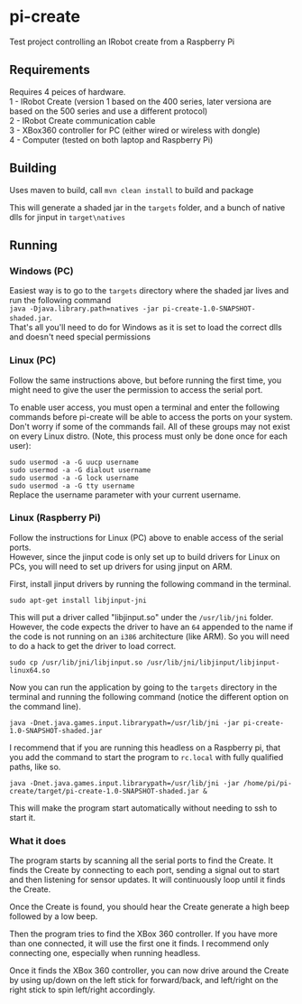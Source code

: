# pi-create
Test project controlling an IRobot create from a Raspberry Pi

## Requirements
Requires 4 peices of hardware.  
1 - IRobot Create (version 1 based on the 400 series, later versiona are based on the 500 series and use a different protocol)  
2 - IRobot Create communication cable  
3 - XBox360 controller for PC (either wired or wireless with dongle)  
4 - Computer (tested on both laptop and Raspberry Pi)  

## Building

Uses maven to build, call `mvn clean install` to build and package  

This will generate a shaded jar in the `targets` folder, and a bunch of native dlls for jinput in `target\natives`  

## Running

### Windows (PC)

Easiest way is to go to the `targets` directory where the shaded jar lives and run the following command  
`java -Djava.library.path=natives -jar pi-create-1.0-SNAPSHOT-shaded.jar`.  
That's all you'll need to do for Windows as it is set to load the correct dlls and doesn't need special permissions  

### Linux (PC)

Follow the same instructions above, but before running the first time, you might need to give the user the permission to access the serial port.  

To enable user access, you must open a terminal and enter the following commands before pi-create will be able to access the ports on your system. Don't worry if some of the commands fail. All of these groups may not exist on every Linux distro. (Note, this process must only be done once for each user):  

`sudo usermod -a -G uucp username`  
`sudo usermod -a -G dialout username`  
`sudo usermod -a -G lock username`  
`sudo usermod -a -G tty username`  
Replace the username parameter with your current username.

### Linux (Raspberry Pi)

Follow the instructions for Linux (PC) above to enable access of the serial ports.  
However, since the jinput code is only set up to build drivers for Linux on PCs, you will need to set up drivers for using jinput on ARM.  

First, install jinput drivers by running the following command in the terminal.  

`sudo apt-get install libjinput-jni`  

This will put a driver called "libjinput.so" under the `/usr/lib/jni` folder.  
However, the code expects the driver to have an `64` appended to the name if the code is not running on an `i386` architecture (like ARM).  So you will need to do a hack to get the driver to load correct.  

`sudo cp /usr/lib/jni/libjinput.so /usr/lib/jni/libjinput/libjinput-linux64.so`  

Now you can run the application by going to the `targets` directory in the terminal and running the following command (notice the different option on the command line).  

`java -Dnet.java.games.input.librarypath=/usr/lib/jni -jar pi-create-1.0-SNAPSHOT-shaded.jar`  

I recommend that if you are running this headless on a Raspberry pi, that you add the command to start the program to `rc.local` with fully qualified paths, like so.  

`java -Dnet.java.games.input.librarypath=/usr/lib/jni -jar /home/pi/pi-create/target/pi-create-1.0-SNAPSHOT-shaded.jar &`  

This will make the program start automatically without needing to ssh to start it.  

### What it does

The program starts by scanning all the serial ports to find the Create.  It finds the Create by connecting to each port, sending a signal out to start and then listening for sensor updates.  It will continuously loop until it finds the Create.

Once the Create is found, you should hear the Create generate a high beep followed by a low beep.

Then the program tries to find the XBox 360 controller. If you have more than one connected, it will use the first one it finds.  I recommend only connecting one, especially when running headless.

Once it finds the XBox 360 controller, you can now drive around the Create by using up/down on the left stick for forward/back, and left/right on the right stick to spin left/right accordingly.


